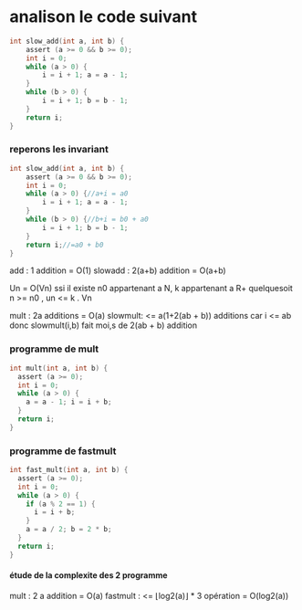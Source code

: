   # analison le code suivant

```c
int slow_add(int a, int b) {
	assert (a >= 0 && b >= 0);
	int i = 0;
	while (a > 0) {
		i = i + 1; a = a - 1;
	}
	while (b > 0) {
		i = i + 1; b = b - 1;
	}
	return i;
}
```

### reperons les invariant
```c
int slow_add(int a, int b) {
	assert (a >= 0 && b >= 0);
	int i = 0;
	while (a > 0) {//a+i = a0
		i = i + 1; a = a - 1;
	}
	while (b > 0) {//b+i = b0 + a0
		i = i + 1; b = b - 1;
	}
	return i;//=a0 + b0
}
```

add : 1 addition = O(1)
slowadd : 2(a+b) addition = O(a+b)

Un = O(Vn) ssi il existe n0 appartenant a N, k appartenant a R+
quelquesoit n >= n0 , un <= k . Vn


mult : 2a additions = O(a)
slowmult: <= a(1+2(ab + b)) additions car i <= ab donc slowmult(i,b) fait moi,s de 2(ab + b) addition

### programme de mult
```c
int mult(int a, int b) {
  assert (a >= 0);
  int i = 0;
  while (a > 0) {
    a = a - 1; i = i + b;
  }
  return i;
}
```

### programme de fastmult
```c
int fast_mult(int a, int b) {
  assert (a >= 0);
  int i = 0;
  while (a > 0) {
    if (a % 2 == 1) {
      i = i + b;
    }
    a = a / 2; b = 2 * b;
  }
  return i;
}
```

#### étude de la complexite des 2 programme
mult : 2 a addition = O(a)
fastmult : <= ⌊log2(a)⌋ * 3 opération = O(log2(a))
